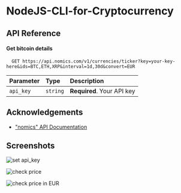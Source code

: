 # NodeJS-CLI-for-Cryptocurrency


## API Reference

#### Get bitcoin details

```http
  GET https://api.nomics.com/v1/currencies/ticker?key=your-key-here&ids=BTC,ETH,XRP&interval=1d,30d&convert=EUR
```

| Parameter | Type     | Description                |
| :-------- | :------- | :------------------------- |
| `api_key` | `string` | **Required**. Your API key |



## Acknowledgements

 - ["nomics" API Documentation](https://nomics.com/docs/)

## Screenshots

![set api_key](https://github.com/Rontu22/NodeJS-CLI-for-Cryptocurrency/tree/master/screenshots/1.png)

![check price](https://github.com/Rontu22/NodeJS-CLI-for-Cryptocurrency/tree/master/screenshots/2.png)

![check price in EUR](https://github.com/Rontu22/NodeJS-CLI-for-Cryptocurrency/tree/master/screenshots/3.png)
